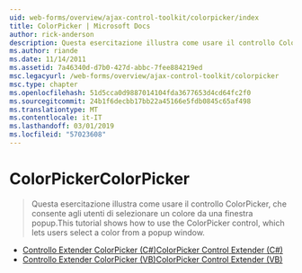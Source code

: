 ```yaml
---
uid: web-forms/overview/ajax-control-toolkit/colorpicker/index
title: ColorPicker | Microsoft Docs
author: rick-anderson
description: Questa esercitazione illustra come usare il controllo ColorPicker, che consente agli utenti di selezionare un colore da una finestra popup.
ms.author: riande
ms.date: 11/14/2011
ms.assetid: 7a46340d-d7b0-427d-abbc-7fee884219ed
msc.legacyurl: /web-forms/overview/ajax-control-toolkit/colorpicker
msc.type: chapter
ms.openlocfilehash: 51d5cca0d9887014104fda3677653d4cd64fc2f0
ms.sourcegitcommit: 24b1f6decbb17bb22a45166e5fdb0845c65af498
ms.translationtype: MT
ms.contentlocale: it-IT
ms.lasthandoff: 03/01/2019
ms.locfileid: "57023608"
---
```

<a name="colorpicker"></a><span data-ttu-id="ca8f0-103">ColorPicker</span><span class="sxs-lookup"><span data-stu-id="ca8f0-103">ColorPicker</span></span>
====================
> <span data-ttu-id="ca8f0-104">Questa esercitazione illustra come usare il controllo ColorPicker, che consente agli utenti di selezionare un colore da una finestra popup.</span><span class="sxs-lookup"><span data-stu-id="ca8f0-104">This tutorial shows how to use the ColorPicker control, which lets users select a color from a popup window.</span></span>


- [<span data-ttu-id="ca8f0-105">Controllo Extender ColorPicker (C#)</span><span class="sxs-lookup"><span data-stu-id="ca8f0-105">ColorPicker Control Extender (C#)</span></span>](using-the-colorpicker-control-extender-cs.md)
- [<span data-ttu-id="ca8f0-106">Controllo Extender ColorPicker (VB)</span><span class="sxs-lookup"><span data-stu-id="ca8f0-106">ColorPicker Control Extender (VB)</span></span>](using-the-colorpicker-control-extender-vb.md)

